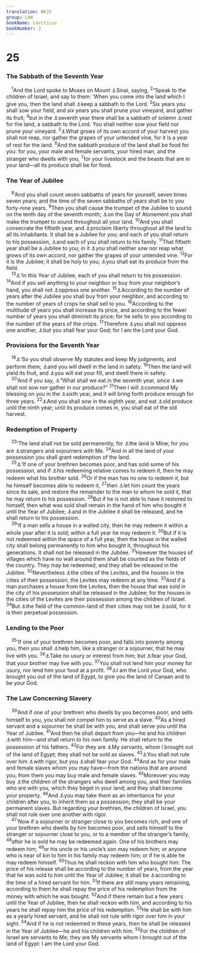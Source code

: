 ```yaml
---
translation: NKJV
group: LAW
bookName: Leviticus 
bookNumber: 3
---
```


<div class="title"><h1>25</h1><h3>The Sabbath of the Seventh Year</h3></div>
<span class="verse le_25_1"> <sup>1</sup>And the Lord spoke to Moses on Mount <a data-toggle="tooltip" data-placement="bottom" title="Lev. 26:46">⚓</a>Sinai, saying, </span>
<span class="verse le_25_2"><sup>2</sup>“Speak to the children of Israel, and say to them: ‘When you come into the land which I give you, then the land shall <a data-toggle="tooltip" data-placement="bottom" title="Lev. 26:34, 35">⚓</a>keep a sabbath to the Lord. </span>
<span class="verse le_25_3"><sup>3</sup>Six years you shall sow your field, and six years you shall prune your vineyard, and gather its fruit; </span>
<span class="verse le_25_4"><sup>4</sup>but in the <a data-toggle="tooltip" data-placement="bottom" title="Deut. 15:1; Neh. 10:31">⚓</a>seventh year there shall be a sabbath of solemn <a data-toggle="tooltip" data-placement="bottom" title="(Heb. 4:9)">⚓</a>rest for the land, a sabbath to the Lord. You shall neither sow your field nor prune your vineyard. </span>
<span class="verse le_25_5"><sup>5</sup><a data-toggle="tooltip" data-placement="bottom" title="2 Kin. 19:29">⚓</a>What grows of its own accord of your harvest you shall not reap, nor gather the grapes of your untended vine, for it is a year of rest for the land. </span>
<span class="verse le_25_6"><sup>6</sup>And the sabbath produce of the land shall be food for you: for you, your male and female servants, your hired man, and the stranger who dwells with you, </span>
<span class="verse le_25_7"><sup>7</sup>for your livestock and the beasts that are in your land—all its produce shall be for food.<br/></span>
<div class="title"><h3>The Year of Jubilee</h3></div>
<span class="verse le_25_8"> <sup>8</sup>‘And you shall count seven sabbaths of years for yourself, seven times seven years; and the time of the seven sabbaths of years shall be to you forty-nine years. </span>
<span class="verse le_25_9"><sup>9</sup>Then you shall cause the trumpet of the Jubilee to sound on the tenth day of the seventh month; <a data-toggle="tooltip" data-placement="bottom" title="Lev. 23:24, 27">⚓</a>on the Day of Atonement you shall make the trumpet to sound throughout all your land. </span>
<span class="verse le_25_10"><sup>10</sup>And you shall consecrate the fiftieth year, and <a data-toggle="tooltip" data-placement="bottom" title="Is. 61:2; 63:4; Jer. 34:8, 15, 17; (Luke 4:19)">⚓</a>proclaim liberty throughout all the land to all its inhabitants. It shall be a Jubilee for you; and each of you shall return to his possession, <a data-toggle="tooltip" data-placement="bottom" title="Lev. 25:13, 28, 54; Num. 36:4">⚓</a>and each of you shall return to his family. </span>
<span class="verse le_25_11"><sup>11</sup>That fiftieth year shall be a Jubilee to you; in it <a data-toggle="tooltip" data-placement="bottom" title="Lev. 25:5">⚓</a>you shall neither sow nor reap what grows of its own accord, nor gather the grapes of your untended vine. </span>
<span class="verse le_25_12"><sup>12</sup>For it is the Jubilee; it shall be holy to you; <a data-toggle="tooltip" data-placement="bottom" title="Lev. 25:6, 7">⚓</a>you shall eat its produce from the field.<br/></span>
<span class="verse le_25_13"> <sup>13</sup><a data-toggle="tooltip" data-placement="bottom" title="Lev. 25:10; 27:24; Num. 36:4">⚓</a>‘In this Year of Jubilee, each of you shall return to his possession. </span>
<span class="verse le_25_14"><sup>14</sup>And if you sell anything to your neighbor or buy from your neighbor’s hand, you shall not <a data-toggle="tooltip" data-placement="bottom" title="Lev. 19:13">⚓</a>oppress one another. </span>
<span class="verse le_25_15"><sup>15</sup><a data-toggle="tooltip" data-placement="bottom" title="Lev. 27:18, 23">⚓</a>According to the number of years after the Jubilee you shall buy from your neighbor, and according to the number of years of crops he shall sell to you. </span>
<span class="verse le_25_16"><sup>16</sup>According to the multitude of years you shall increase its price, and according to the fewer number of years you shall diminish its price; for he sells to you according to the number of the years of the crops. </span>
<span class="verse le_25_17"><sup>17</sup>Therefore <a data-toggle="tooltip" data-placement="bottom" title="Lev. 25:14; Prov. 14:31; 22:22; Jer. 7:5, 6; 1 Thess. 4:6">⚓</a>you shall not oppress one another, <a data-toggle="tooltip" data-placement="bottom" title="Lev. 19:14, 32; 25:43">⚓</a>but you shall fear your God; for I am the Lord your God.<br/></span>
<div class="title"><h3>Provisions for the Seventh Year</h3></div>
<span class="verse le_25_18"> <sup>18</sup><a data-toggle="tooltip" data-placement="bottom" title="Lev. 19:37">⚓</a>‘So you shall observe My statutes and keep My judgments, and perform them; <a data-toggle="tooltip" data-placement="bottom" title="Lev. 26:5; Deut. 12:10; Ps. 4:8; Jer. 23:6">⚓</a>and you will dwell in the land in safety. </span>
<span class="verse le_25_19"><sup>19</sup>Then the land will yield its fruit, and <a data-toggle="tooltip" data-placement="bottom" title="Lev. 26:5; Ezek. 34:25">⚓</a>you will eat your fill, and dwell there in safety.<br/></span>
<span class="verse le_25_20"> <sup>20</sup>‘And if you say, <a data-toggle="tooltip" data-placement="bottom" title="Matt. 6:25, 31">⚓</a>“What shall we eat in the seventh year, since <a data-toggle="tooltip" data-placement="bottom" title="Lev. 25:4, 5">⚓</a>we shall not sow nor gather in our produce?” </span>
<span class="verse le_25_21"><sup>21</sup>Then I will <a data-toggle="tooltip" data-placement="bottom" title="Deut. 28:8">⚓</a>command My blessing on you in the <a data-toggle="tooltip" data-placement="bottom" title="Ex. 16:29">⚓</a>sixth year, and it will bring forth produce enough for three years. </span>
<span class="verse le_25_22"><sup>22</sup><a data-toggle="tooltip" data-placement="bottom" title="2 Kin. 19:29">⚓</a>And you shall sow in the eighth year, and eat <a data-toggle="tooltip" data-placement="bottom" title="Lev. 26:10; Josh. 5:11">⚓</a>old produce until the ninth year; until its produce comes in, you shall eat of the old harvest.<br/></span>
<div class="title"><h3>Redemption of Property</h3></div>
<span class="verse le_25_23"> <sup>23</sup>‘The land shall not be sold permanently, for <a data-toggle="tooltip" data-placement="bottom" title="Ex. 19:5; 2 Chr. 7:20">⚓</a>the land is Mine; for you are <a data-toggle="tooltip" data-placement="bottom" title="Gen. 23:4; Ex. 6:4; 1 Chr. 29:15; Ps. 39:12; Heb. 11:13; 1 Pet. 2:11">⚓</a>strangers and sojourners with Me. </span>
<span class="verse le_25_24"><sup>24</sup>And in all the land of your possession you shall grant redemption of the land.<br/></span>
<span class="verse le_25_25"> <sup>25</sup><a data-toggle="tooltip" data-placement="bottom" title="Ruth 2:20; 4:4, 6">⚓</a>‘If one of your brethren becomes poor, and has sold some of his possession, and if <a data-toggle="tooltip" data-placement="bottom" title="Num. 5:8; Ruth 3:2, 9, 12; (Job 19:25); Jer. 32:7, 8">⚓</a>his redeeming relative comes to redeem it, then he may redeem what his brother sold. </span>
<span class="verse le_25_26"><sup>26</sup>Or if the man has no one to redeem it, but he himself becomes able to redeem it, </span>
<span class="verse le_25_27"><sup>27</sup>then <a data-toggle="tooltip" data-placement="bottom" title="Lev. 25:50–52">⚓</a>let him count the years since its sale, and restore the remainder to the man to whom he sold it, that he may return to his possession. </span>
<span class="verse le_25_28"><sup>28</sup>But if he is not able to have it restored to himself, then what was sold shall remain in the hand of him who bought it until the Year of Jubilee; <a data-toggle="tooltip" data-placement="bottom" title="Lev. 25:10, 13">⚓</a>and in the Jubilee it shall be released, and he shall return to his possession.<br/></span>
<span class="verse le_25_29"> <sup>29</sup>‘If a man sells a house in a walled city, then he may redeem it within a whole year after it is sold; within a full year he may redeem it. </span>
<span class="verse le_25_30"><sup>30</sup>But if it is not redeemed within the space of a full year, then the house in the walled city shall belong permanently to him who bought it, throughout his generations. It shall not be released in the Jubilee. </span>
<span class="verse le_25_31"><sup>31</sup>However the houses of villages which have no wall around them shall be counted as the fields of the country. They may be redeemed, and they shall be released in the Jubilee. </span>
<span class="verse le_25_32"><sup>32</sup>Nevertheless <a data-toggle="tooltip" data-placement="bottom" title="Num. 35:1–8; Josh. 21:2">⚓</a>the cities of the Levites, and the houses in the cities of their possession, the Levites may redeem at any time. </span>
<span class="verse le_25_33"><sup>33</sup>And if a man purchases a house from the Levites, then the house that was sold in the city of his possession shall be released in the Jubilee; for the houses in the cities of the Levites are their possession among the children of Israel. </span>
<span class="verse le_25_34"><sup>34</sup>But <a data-toggle="tooltip" data-placement="bottom" title="Num. 35:2–5">⚓</a>the field of the common-land of their cities may not be <a data-toggle="tooltip" data-placement="bottom" title="Acts 4:36, 37">⚓</a>sold, for it is their perpetual possession.<br/></span>
<div class="title"><h3>Lending to the Poor</h3></div>
<span class="verse le_25_35"> <sup>35</sup>‘If one of your brethren becomes poor, and falls into poverty among you, then you shall <a data-toggle="tooltip" data-placement="bottom" title="Deut. 15:7–11; 24:14, 15; Luke 6:35; 1 John 3:17">⚓</a>help him, like a stranger or a sojourner, that he may live with you. </span>
<span class="verse le_25_36"><sup>36</sup><a data-toggle="tooltip" data-placement="bottom" title="Ex. 22:25; Deut. 23:19, 20">⚓</a>Take no usury or interest from him; but <a data-toggle="tooltip" data-placement="bottom" title="Neh. 5:9">⚓</a>fear your God, that your brother may live with you. </span>
<span class="verse le_25_37"><sup>37</sup>You shall not lend him your money for usury, nor lend him your food at a profit. </span>
<span class="verse le_25_38"><sup>38</sup><a data-toggle="tooltip" data-placement="bottom" title="Lev. 11:45; 22:32, 33">⚓</a>I am the Lord your God, who brought you out of the land of Egypt, to give you the land of Canaan and to be your God.<br/></span>
<div class="title"><h3>The Law Concerning Slavery</h3></div>
<span class="verse le_25_39"> <sup>39</sup>‘And if one of your brethren who dwells by you becomes poor, and sells himself to you, you shall not compel him to serve as a slave. </span>
<span class="verse le_25_40"><sup>40</sup>As a hired servant and a sojourner he shall be with you, and shall serve you until the Year of Jubilee. </span>
<span class="verse le_25_41"><sup>41</sup>And then he shall depart from you—he and his children <a data-toggle="tooltip" data-placement="bottom" title="Ex. 21:3">⚓</a>with him—and shall return to his own family. He shall return to the possession of his fathers. </span>
<span class="verse le_25_42"><sup>42</sup>For they are <a data-toggle="tooltip" data-placement="bottom" title="Lev. 25:55; (Rom. 6:22; 1 Cor. 7:22, 23)">⚓</a>My servants, whom I brought out of the land of Egypt; they shall not be sold as slaves. </span>
<span class="verse le_25_43"><sup>43</sup><a data-toggle="tooltip" data-placement="bottom" title="Eph. 6:9; Col. 4:1">⚓</a>You shall not rule over him <a data-toggle="tooltip" data-placement="bottom" title="Ex. 1:13, 14; Lev. 25:46, 53; Ezek. 34:4">⚓</a>with rigor, but you <a data-toggle="tooltip" data-placement="bottom" title="Ex. 1:17; Deut. 25:18; Mal. 3:5">⚓</a>shall fear your God. </span>
<span class="verse le_25_44"><sup>44</sup>And as for your male and female slaves whom you may have—from the nations that are around you, from them you may buy male and female slaves. </span>
<span class="verse le_25_45"><sup>45</sup>Moreover you may buy <a data-toggle="tooltip" data-placement="bottom" title="(Is. 56:3, 6, 7)">⚓</a>the children of the strangers who dwell among you, and their families who are with you, which they beget in your land; and they shall become your property. </span>
<span class="verse le_25_46"><sup>46</sup>And <a data-toggle="tooltip" data-placement="bottom" title="Is. 14:2">⚓</a>you may take them as an inheritance for your children after you, to inherit them as a possession; they shall be your permanent slaves. But regarding your brethren, the children of Israel, you shall not rule over one another with rigor.<br/></span>
<span class="verse le_25_47"> <sup>47</sup>‘Now if a sojourner or stranger close to you becomes rich, and one of your brethren who dwells by him becomes poor, and sells himself to the stranger or sojourner close to you, or to a member of the stranger’s family, </span>
<span class="verse le_25_48"><sup>48</sup>after he is sold he may be redeemed again. One of his brothers may redeem him; </span>
<span class="verse le_25_49"><sup>49</sup>or his uncle or his uncle’s son may redeem him; or anyone who is near of kin to him in his family may redeem him; or if he is able he may redeem himself. </span>
<span class="verse le_25_50"><sup>50</sup>Thus he shall reckon with him who bought him: The price of his release shall be according to the number of years, from the year that he was sold to him until the Year of Jubilee; it shall be <a data-toggle="tooltip" data-placement="bottom" title="Job 7:1; Is. 16:14">⚓</a>according to the time of a hired servant for him. </span>
<span class="verse le_25_51"><sup>51</sup>If there are still many years remaining, according to them he shall repay the price of his redemption from the money with which he was bought. </span>
<span class="verse le_25_52"><sup>52</sup>And if there remain but a few years until the Year of Jubilee, then he shall reckon with him, and according to his years he shall repay him the price of his redemption. </span>
<span class="verse le_25_53"><sup>53</sup>He shall be with him as a yearly hired servant, and he shall not rule with rigor over him in your sight. </span>
<span class="verse le_25_54"><sup>54</sup>And if he is not redeemed in these years, then he shall be released in the Year of Jubilee—he and his children with him. </span>
<span class="verse le_25_55"><sup>55</sup>For the children of Israel are servants to Me; they are My servants whom I brought out of the land of Egypt: I am the Lord your God.<br/></span>
